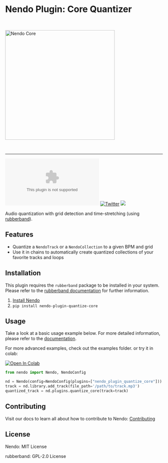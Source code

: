 # Nendo Plugin: Core Quantizer

<br>
<p align="left">
    <img src="https://okio.ai/docs/assets/nendo_core_logo.png" width="350" alt="Nendo Core">
</p>
<br>

---

![Documentation](https://img.shields.io/website/https/nendo.ai)
[![Twitter](https://img.shields.io/twitter/url/https/twitter.com/okio_ai.svg?style=social&label=Follow%20%40okio_ai)](https://twitter.com/okio_ai) [![](https://dcbadge.vercel.app/api/server/XpkUsjwXTp?compact=true&style=flat)](https://discord.gg/XpkUsjwXTp)

Audio quantization with grid detection and time-stretching 
(using [rubberband](https://breakfastquay.com/rubberband/)).



## Features

- Quantize a `NendoTrack` or a `NendoCollection` to a given BPM and grid
- Use it in chains to automatically create quantized collections of your favorite tracks and loops
 
## Installation

This plugin requires the `rubberband` package to be installed in your system. Please refer to the [rubberband documentation](https://breakfastquay.com/rubberband/index.html) for further information.

1. [Install Nendo](https://github.com/okio-ai/nendo#installation)
2. `pip install nendo-plugin-quantize-core`

## Usage

Take a look at a basic usage example below.
For more detailed information, please refer to the [documentation](https://okio.ai/docs/plugins).

For more advanced examples, check out the examples folder.
or try it in colab:

<a target="_blank" href="https://colab.research.google.com/drive/1DmCYRG_jtZXrtb7v5KPwMb5XPSrlBINY?usp=sharing">
    <img src="https://colab.research.google.com/assets/colab-badge.svg" alt="Open In Colab"/>
</a>

```python
from nendo import Nendo, NendoConfig

nd = Nendo(config=NendoConfig(plugins=["nendo_plugin_quantize_core"]))
track = nd.library.add_track(file_path='/path/to/track.mp3')
quantized_track = nd.plugins.quantize_core(track=track)
```

## Contributing

Visit our docs to learn all about how to contribute to Nendo: [Contributing](https://okio.ai/docs/contributing/)


## License

Nendo: MIT License

rubberband: GPL-2.0 License